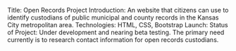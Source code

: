 Title: Open Records Project
Introduction: An website that citizens can use to identify custodians of public municipal and county records in the Kansas City 
  metropolitan area.
Technologies: HTML, CSS, Bootstrap
Launch:
Status of Project: Under development and nearing beta testing. The primary need currently is to research contact information 
  for open records custodians.
